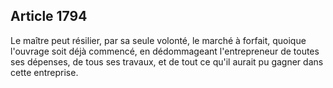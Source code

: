 Article 1794
----
Le maître peut résilier, par sa seule volonté, le marché à forfait, quoique
l'ouvrage soit déjà commencé, en dédommageant l'entrepreneur de toutes ses
dépenses, de tous ses travaux, et de tout ce qu'il aurait pu gagner dans cette
entreprise.

